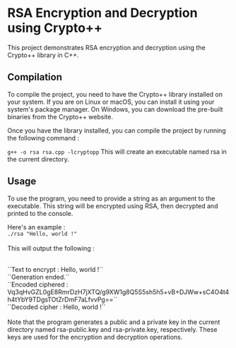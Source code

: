 # RSA Encryption and Decryption using Crypto++
This project demonstrates RSA encryption and decryption using the Crypto++ library in C++.

## Compilation
To compile the project, you need to have the Crypto++ library installed on your system. If you are on Linux or macOS, you can install it using your system's package manager. On Windows, you can download the pre-built binaries from the Crypto++ website. <br/>

Once you have the library installed, you can compile the project by running the following command :


``g++ -o rsa rsa.cpp -lcryptopp``
This will create an executable named rsa in the current directory.<br/>

## Usage
To use the program, you need to provide a string as an argument to the executable. This string will be encrypted using RSA, then decrypted and printed to the console.<br/>

Here's an example :
<br/>
``./rsa "Hello, world !"``<br/> <br/>
This will output the following :


<br/> 
``Text to encrypt : Hello, world !``<br/>
``Generation ended.``<br/>
``Encoded ciphered : Vq3qHvGZL0gE8RmrDzH7jXTQ/g9XW1g8Q5S5sh5h5+vB+DJWw+sC4O4t4h4tYbY9TDgsTOtZrDmF7aLfvvPg==``<br/>
``Decoded cipher  : Hello, world !``<br/> <br/>
Note that the program generates a public and a private key in the current directory named rsa-public.key and rsa-private.key, respectively. These keys are used for the encryption and decryption operations.

